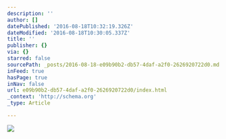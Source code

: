 ```yaml
---
description: ''
author: []
datePublished: '2016-08-18T10:32:19.326Z'
dateModified: '2016-08-18T10:30:05.337Z'
title: ''
publisher: {}
via: {}
starred: false
sourcePath: _posts/2016-08-18-e09b90b2-db57-4daf-a2f0-2626920722d0.md
inFeed: true
hasPage: true
inNav: false
url: e09b90b2-db57-4daf-a2f0-2626920722d0/index.html
_context: 'http://schema.org'
_type: Article

---
```

![](https://the-grid-user-content.s3-us-west-2.amazonaws.com/057d4ff4-733c-49fa-9769-8d6cff0e1fad.jpg)